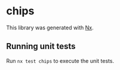 # chips

This library was generated with [Nx](https://nx.dev).

## Running unit tests

Run `nx test chips` to execute the unit tests.
